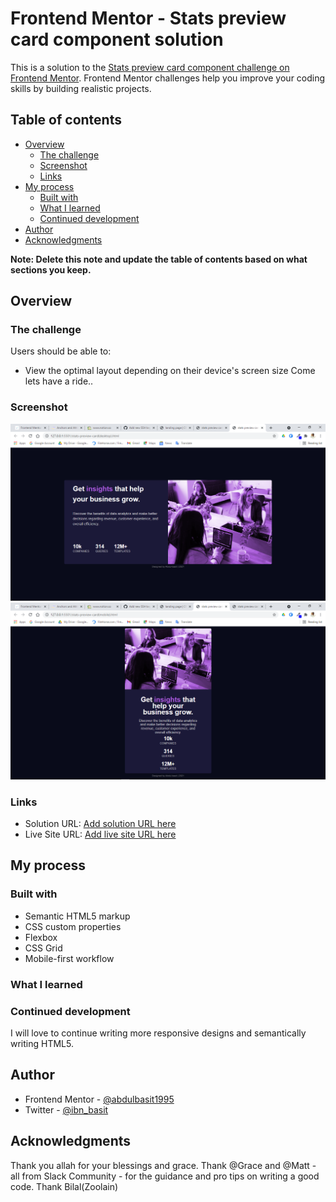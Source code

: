 # Frontend Mentor - Stats preview card component solution

This is a solution to the [Stats preview card component challenge on Frontend Mentor](https://www.frontendmentor.io/challenges/stats-preview-card-component-8JqbgoU62). Frontend Mentor challenges help you improve your coding skills by building realistic projects.

## Table of contents

- [Overview](#overview)
  - [The challenge](#the-challenge)
  - [Screenshot](#screenshot)
  - [Links](#links)
- [My process](#my-process)
  - [Built with](#built-with)
  - [What I learned](#what-i-learned)
  - [Continued development](#continued-development)
- [Author](#author)
- [Acknowledgments](#acknowledgments)

**Note: Delete this note and update the table of contents based on what sections you keep.**

## Overview

### The challenge

Users should be able to:

- View the optimal layout depending on their device's screen size
  Come lets have a ride..

### Screenshot

![Desktop version](<./Images/screenshot_1(1).png>)
![Mobile version](<./Images/screenshot_1(2).png>)


### Links

- Solution URL: [Add solution URL here](https://github.com/abdulbasit1995/stats-preview-card)
- Live Site URL: [Add live site URL here](https://abdulbasit1995.github.io/stats-preview-card/)

## My process

### Built with

- Semantic HTML5 markup
- CSS custom properties
- Flexbox
- CSS Grid
- Mobile-first workflow

### What I learned

### Continued development

I will love to continue writing more responsive designs and semantically writing HTML5.


## Author

- Frontend Mentor - [@abdulbasit1995](https://www.frontendmentor.io/profile/abdulbasit1995)
- Twitter - [@ibn_basit](https://www.twitter.com/ibn_basit)

## Acknowledgments

Thank you allah for your blessings and grace. Thank @Grace and @Matt - all from Slack Community - for the guidance and pro tips on writing a good code. Thank Bilal(Zoolain)
